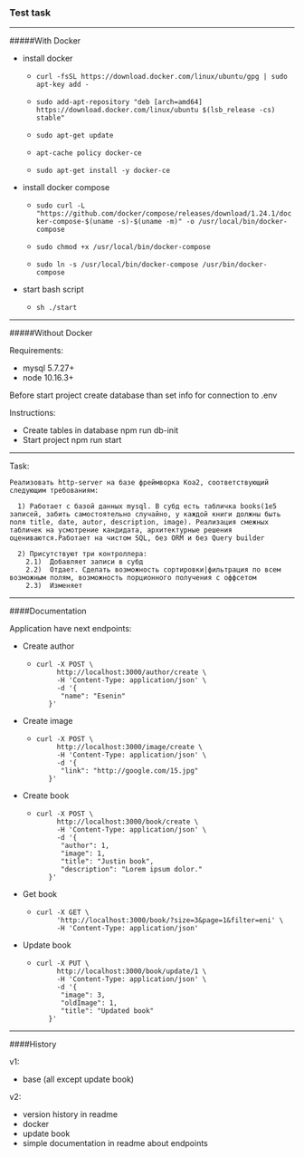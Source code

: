 ### Test task

---
#####With Docker
 - install docker
 
    - ```curl -fsSL https://download.docker.com/linux/ubuntu/gpg | sudo apt-key add -```

    - ```sudo add-apt-repository "deb [arch=amd64] https://download.docker.com/linux/ubuntu $(lsb_release -cs) stable"```

    - ```sudo apt-get update```

    - ```apt-cache policy docker-ce```

    - ```sudo apt-get install -y docker-ce```

 -  install docker compose
    - ```sudo curl -L "https://github.com/docker/compose/releases/download/1.24.1/docker-compose-$(uname -s)-$(uname -m)" -o /usr/local/bin/docker-compose```
    
    - ```sudo chmod +x /usr/local/bin/docker-compose```
    
    - ```sudo ln -s /usr/local/bin/docker-compose /usr/bin/docker-compose```
    
 - start bash script
    - ```sh ./start```
___
#####Without Docker

Requirements:
 - mysql 5.7.27+
 - node 10.16.3+
 
 Before start project create database than set info for connection to .env 
 
Instructions:
 - Create tables in database npm run db-init
 - Start project npm run start
___

Task:
```
Реализовать http-server на базе фреймворка Koa2, соответствующий следующим требованиям:
  
  1) Работает с базой данных mysql. В субд есть табличка books(1e5 записей, забить самостоятельно случайно, у каждой книги должны быть поля title, date, autor, description, image). Реализация смежных табличек на усмотрение кандидата, архитектурные решения оцениваются.Работает на чистом SQL, без ORM и без Query builder
  
  2) Присутствуют три контроллера:
    2.1)  Добавляет записи в субд
    2.2)  Отдает. Сделать возможность сортировки|фильтрация по всем возможным полям, возможность порционного получения с оффсетом
    2.3)  Изменяет
```

___
####Documentation

Application have next endpoints:
 - Create author
    - ```
      curl -X POST \
           http://localhost:3000/author/create \
           -H 'Content-Type: application/json' \
           -d '{
         	"name": "Esenin"
         }'
      ```
 - Create image
    - ```
      curl -X POST \
           http://localhost:3000/image/create \
           -H 'Content-Type: application/json' \
           -d '{
         	"link": "http://google.com/15.jpg"
         }'
      ```
 - Create book
    - ```
      curl -X POST \
           http://localhost:3000/book/create \
           -H 'Content-Type: application/json' \
           -d '{
         	"author": 1,
         	"image": 1,
         	"title": "Justin book",
         	"description": "Lorem ipsum dolor."
         }'
      ```
 - Get book
    - ```
      curl -X GET \
           'http://localhost:3000/book/?size=3&page=1&filter=eni' \
           -H 'Content-Type: application/json'
      ```
 - Update book
    - ```
      curl -X PUT \
           http://localhost:3000/book/update/1 \
           -H 'Content-Type: application/json' \
           -d '{
         	"image": 3,
         	"oldImage": 1,
         	"title": "Updated book"
         }'
      ```

---
####History

v1:
- base (all except update book)

v2:
- version history in readme
- docker
- update book
- simple documentation in readme about endpoints
